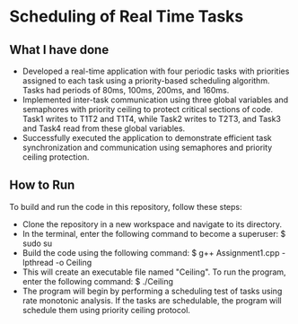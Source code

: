 # Scheduling of Real Time Tasks

## What I have done

* Developed a real-time application with four periodic tasks with priorities assigned to each task using a priority-based scheduling algorithm. Tasks had periods of 80ms, 100ms, 200ms, and 160ms.
* Implemented inter-task communication using three global variables and semaphores with priority ceiling to protect critical sections of code. Task1 writes to T1T2 and T1T4, while Task2 writes to T2T3, and Task3 and Task4 read from these global variables.
* Successfully executed the application to demonstrate efficient task synchronization and communication using semaphores and priority ceiling protection.

## How to Run

To build and run the code in this repository, follow these steps:

* Clone the repository in a new workspace and navigate to its directory.
* In the terminal, enter the following command to become a superuser: $ sudo su
* Build the code using the following command: $ g++ Assignment1.cpp -lpthread -o Ceiling
* This will create an executable file named "Ceiling". To run the program, enter the following command: $ ./Ceiling
* The program will begin by performing a scheduling test of tasks using rate monotonic analysis. If the tasks are schedulable, the program will schedule them using priority ceiling protocol.

